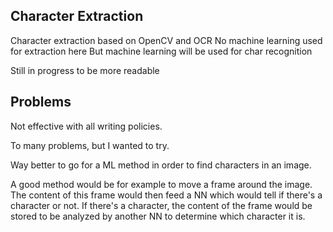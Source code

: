 ## Character Extraction
Character extraction based on OpenCV and OCR
No machine learning used for extraction here
But machine learning will be used for char recognition

Still in progress to be more readable

## Problems
Not effective with all writing policies.

To many problems, but I wanted to try.

Way better to go for a ML method in order to find characters in an image. 

A good method would be for example to move a frame around the image. 
The content of this frame would then feed a NN which would tell if there's a character or not.
If there's a character, the content of the frame would be stored to be analyzed by another NN to determine which character it is.

